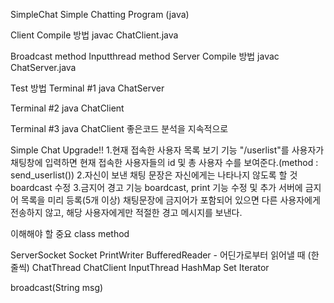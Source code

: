 SimpleChat Simple Chatting Program (java)

Client Compile 방법 javac ChatClient.java

Broadcast method
Inputthread method
Server Compile 방법 javac ChatServer.java

Test 방법 Terminal #1 java ChatServer

Terminal #2 java ChatClient

Terminal #3 java ChatClient
좋은코드 분석을 지속적으로



Simple Chat Upgrade!!
1.현재 접속한 사용자 목록 보기 기능
  "/userlist"를 사용자가 채팅창에 입력하면 현재 접속한 사용자들의 id 및 총 사용자 수를 보여준다.(method : send_userlist())
2.자신이 보낸 채팅 문장은 자신에게는 나타나지 않도록 할 것 boardcast 수정
3.금지어 경고 기능 boardcast, print 기능 수정 및 추가
  서버에 금지어 목록을 미리 등록(5개 이상)
  채팅문장에 금지어가 포함되어 있으면 다른 사용자에게 전송하지 않고, 해당 사용자에게만 적절한 경고 메시지를 보낸다.
  
  
  
  이해해야 할 중요 class method
  
  <class>
  ServerSocket
  Socket
  PrintWriter
  BufferedReader - 어딘가로부터 읽어낼 때 (한줄씩)
  ChatThread
  ChatClient
  InputThread
  HashMap
  Set
  Iterator
  
  broadcast(String msg)
  
  
  
